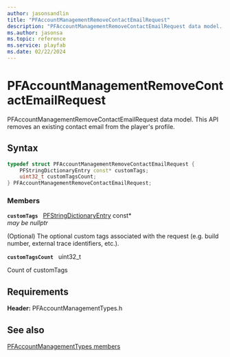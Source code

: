 ```yaml
---
author: jasonsandlin
title: "PFAccountManagementRemoveContactEmailRequest"
description: "PFAccountManagementRemoveContactEmailRequest data model. This API removes an existing contact email from the player's profile."
ms.author: jasonsa
ms.topic: reference
ms.service: playfab
ms.date: 02/22/2024
---
```


# PFAccountManagementRemoveContactEmailRequest  

PFAccountManagementRemoveContactEmailRequest data model. This API removes an existing contact email from the player's profile.  

## Syntax  
  
```cpp
typedef struct PFAccountManagementRemoveContactEmailRequest {  
    PFStringDictionaryEntry const* customTags;  
    uint32_t customTagsCount;  
} PFAccountManagementRemoveContactEmailRequest;  
```
  
### Members  
  
**`customTags`** &nbsp; [PFStringDictionaryEntry](../../pftypes/structs/pfstringdictionaryentry.md) const*  
*may be nullptr*  
  
(Optional) The optional custom tags associated with the request (e.g. build number, external trace identifiers, etc.).
  
**`customTagsCount`** &nbsp; uint32_t  
  
Count of customTags
  
  
## Requirements  
  
**Header:** PFAccountManagementTypes.h
  
## See also  
[PFAccountManagementTypes members](../pfaccountmanagementtypes_members.md)  

  
  
